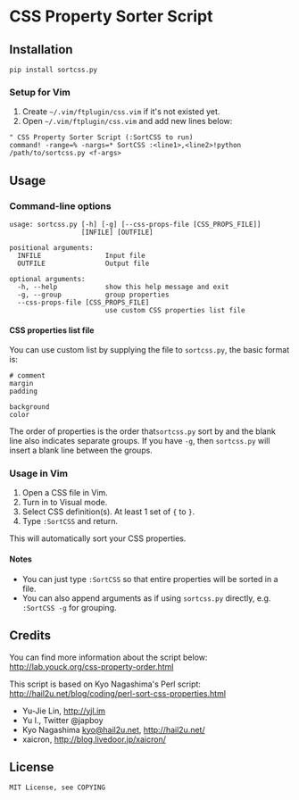 # CSS Property Sorter Script

## Installation

    pip install sortcss.py

### Setup for Vim

1. Create `~/.vim/ftplugin/css.vim` if it's not existed yet.
2. Open `~/.vim/ftplugin/css.vim` and add new lines below:

```vim
" CSS Property Sorter Script (:SortCSS to run)
command! -range=% -nargs=* SortCSS :<line1>,<line2>!python /path/to/sortcss.py <f-args>
```

## Usage

### Command-line options

    usage: sortcss.py [-h] [-g] [--css-props-file [CSS_PROPS_FILE]]
                      [INFILE] [OUTFILE]

    positional arguments:
      INFILE                Input file
      OUTFILE               Output file

    optional arguments:
      -h, --help            show this help message and exit
      -g, --group           group properties
      --css-props-file [CSS_PROPS_FILE]
                            use custom CSS properties list file

#### CSS properties list file

You can use custom list by supplying the file to `sortcss.py`, the basic format is:

    # comment
    margin
    padding

    background
    color

The order of properties is the order that`sortcss.py` sort by and the blank line also indicates separate groups. If you have `-g`, then `sortcss.py` will insert a blank line between the groups.

### Usage in Vim

1. Open a CSS file in Vim.
2. Turn in to Visual mode.
3. Select CSS definition(s). At least 1 set of `{` to `}`.
4. Type `:SortCSS` and return.

This will automatically sort your CSS properties.

#### Notes

* You can just type `:SortCSS` so that entire properties will be sorted in a file.
* You can also append arguments as if using `sortcss.py` directly, e.g. `:SortCSS -g` for grouping.

## Credits

You can find more information about the script below:
http://lab.youck.org/css-property-order.html

This script is based on Kyo Nagashima's Perl script:
http://hail2u.net/blog/coding/perl-sort-css-properties.html

* Yu-Jie Lin, http://yjl.im
* Yu I., Twitter @japboy
* Kyo Nagashima <kyo@hail2u.net>, http://hail2u.net/
* xaicron, http://blog.livedoor.jp/xaicron/

## License

    MIT License, see COPYING
